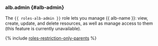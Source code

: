 ### alb.admin {#alb-admin}

The `{{ roles-alb-admin }}` role lets you manage  {{ alb-name }}: view, create, update, and delete resources, as well as manage access to them (this feature is currently unavailable).

{% include [roles-restriction-only-parents](iam/roles-restriction-only-parents.md) %}
